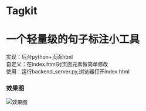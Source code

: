 # Tagkit
# 一个轻量级的句子标注小工具
实现：后台python+页面html<br>
自定义：在index.html对页面元素做简单修改<br>
使用：运行backend_server.py,浏览器打开index.html<br>
### 效果图
![效果图](https://github.com/xiaopangxia/Tagkit/blob/master/screen.JPG)

